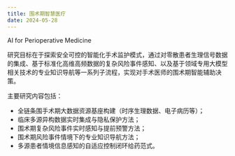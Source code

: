 ```yaml
---
title: 围术期智慧医疗
date: 2024-05-28
---
```


AI for Perioperative Medicine

研究目标在于探索安全可控的智能化手术监护模式，通过对零散患者生理信号数据的集成、基于标准化高维高频数据的复杂风险事件感知、以及基于领域专用大模型相关技术的专业知识导航等一系列子流程，实现对手术医师的围术期智能辅助决策。

<!--more-->

主要研究内容包括：
- 全链条围手术期大数据资源基座构建（时序生理数据、电子病历等）；
- 临床多源异构数据实时集成与隐私保护方法；
- 围术期复杂风险事件实时感知与提前预警方法；
- 围术期风险事件情境下的专业知识导航方法；
- 多源患者情境信息感知的自适应控制闭环给药范式。

